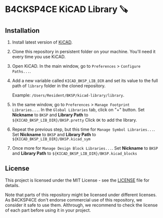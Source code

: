# B4CKSP4CE KiCAD Library 🪚

## Installation

1. Install latest version of [KiCAD](https://www.kicad.org/download/).

2. Clone this repository in persistent folder on your machine.
   You'll need it every time you use KiCAD.

3. Open KiCAD. In the main window, go to `Preferences` > `Configure Paths...`.

4. Add a new variable called `KICAD_BKSP_LIB_DIR` and set its value to the full path
   of `library` folder in the cloned repository.

   Example: `/Users/Resident/BKSP/kicad-library/library`.

5. In the same window, go to `Preferences` > `Manage Footprint Libraries...`.
   In the `Global Libraries` tab, click on "+" button. Set **Nickname** to `BKSP` and **Library Path** to `${KICAD_BKSP_LIB_DIR}/BKSP.pretty`
   Click `OK` to add the library.

6. Repeat the previous step, but this time for `Manage Symbol Libraries...`.
   Set **Nickname** to `BKSP` and **Library Path** to `${KICAD_BKSP_LIB_DIR}/BKSP.kicad_sym`

7. Once more for `Manage Design Block Libraries...`.
   Set **Nickname** to `BKSP` and **Library Path** to `${KICAD_BKSP_LIB_DIR}/BKSP.kicad_blocks`

## License

This project is licensed under the MIT License - see the [LICENSE](LICENSE) file for details.

Note that parts of this repository might be licensed under different licenses.
As B4CKSP4CE don't endorse commercial use of this repository, we consider it safe to use them.
Althrough, we recommend to check the license of each part before using it in your project.
